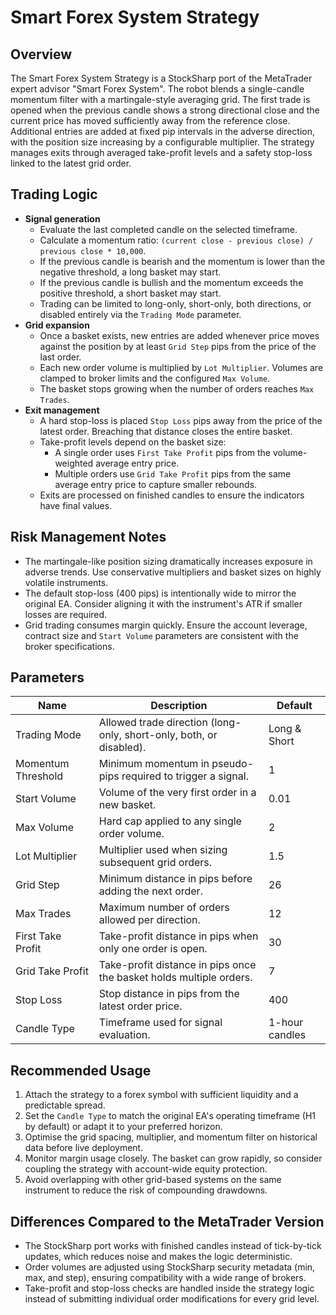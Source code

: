# Smart Forex System Strategy

## Overview
The Smart Forex System Strategy is a StockSharp port of the MetaTrader expert advisor "Smart Forex System". The robot blends a single-candle momentum filter with a martingale-style averaging grid. The first trade is opened when the previous candle shows a strong directional close and the current price has moved sufficiently away from the reference close. Additional entries are added at fixed pip intervals in the adverse direction, with the position size increasing by a configurable multiplier. The strategy manages exits through averaged take-profit levels and a safety stop-loss linked to the latest grid order.

## Trading Logic
- **Signal generation**
  - Evaluate the last completed candle on the selected timeframe.
  - Calculate a momentum ratio: `(current close - previous close) / previous close * 10,000`.
  - If the previous candle is bearish and the momentum is lower than the negative threshold, a long basket may start.
  - If the previous candle is bullish and the momentum exceeds the positive threshold, a short basket may start.
  - Trading can be limited to long-only, short-only, both directions, or disabled entirely via the `Trading Mode` parameter.
- **Grid expansion**
  - Once a basket exists, new entries are added whenever price moves against the position by at least `Grid Step` pips from the price of the last order.
  - Each new order volume is multiplied by `Lot Multiplier`. Volumes are clamped to broker limits and the configured `Max Volume`.
  - The basket stops growing when the number of orders reaches `Max Trades`.
- **Exit management**
  - A hard stop-loss is placed `Stop Loss` pips away from the price of the latest order. Breaching that distance closes the entire basket.
  - Take-profit levels depend on the basket size:
    - A single order uses `First Take Profit` pips from the volume-weighted average entry price.
    - Multiple orders use `Grid Take Profit` pips from the same average entry price to capture smaller rebounds.
  - Exits are processed on finished candles to ensure the indicators have final values.

## Risk Management Notes
- The martingale-like position sizing dramatically increases exposure in adverse trends. Use conservative multipliers and basket sizes on highly volatile instruments.
- The default stop-loss (400 pips) is intentionally wide to mirror the original EA. Consider aligning it with the instrument's ATR if smaller losses are required.
- Grid trading consumes margin quickly. Ensure the account leverage, contract size and `Start Volume` parameters are consistent with the broker specifications.

## Parameters
| Name | Description | Default |
| --- | --- | --- |
| Trading Mode | Allowed trade direction (long-only, short-only, both, or disabled). | Long & Short |
| Momentum Threshold | Minimum momentum in pseudo-pips required to trigger a signal. | 1 |
| Start Volume | Volume of the very first order in a new basket. | 0.01 |
| Max Volume | Hard cap applied to any single order volume. | 2 |
| Lot Multiplier | Multiplier used when sizing subsequent grid orders. | 1.5 |
| Grid Step | Minimum distance in pips before adding the next order. | 26 |
| Max Trades | Maximum number of orders allowed per direction. | 12 |
| First Take Profit | Take-profit distance in pips when only one order is open. | 30 |
| Grid Take Profit | Take-profit distance in pips once the basket holds multiple orders. | 7 |
| Stop Loss | Stop distance in pips from the latest order price. | 400 |
| Candle Type | Timeframe used for signal evaluation. | 1-hour candles |

## Recommended Usage
1. Attach the strategy to a forex symbol with sufficient liquidity and a predictable spread.
2. Set the `Candle Type` to match the original EA's operating timeframe (H1 by default) or adapt it to your preferred horizon.
3. Optimise the grid spacing, multiplier, and momentum filter on historical data before live deployment.
4. Monitor margin usage closely. The basket can grow rapidly, so consider coupling the strategy with account-wide equity protection.
5. Avoid overlapping with other grid-based systems on the same instrument to reduce the risk of compounding drawdowns.

## Differences Compared to the MetaTrader Version
- The StockSharp port works with finished candles instead of tick-by-tick updates, which reduces noise and makes the logic deterministic.
- Order volumes are adjusted using StockSharp security metadata (min, max, and step), ensuring compatibility with a wide range of brokers.
- Take-profit and stop-loss checks are handled inside the strategy logic instead of submitting individual order modifications for every grid level.
